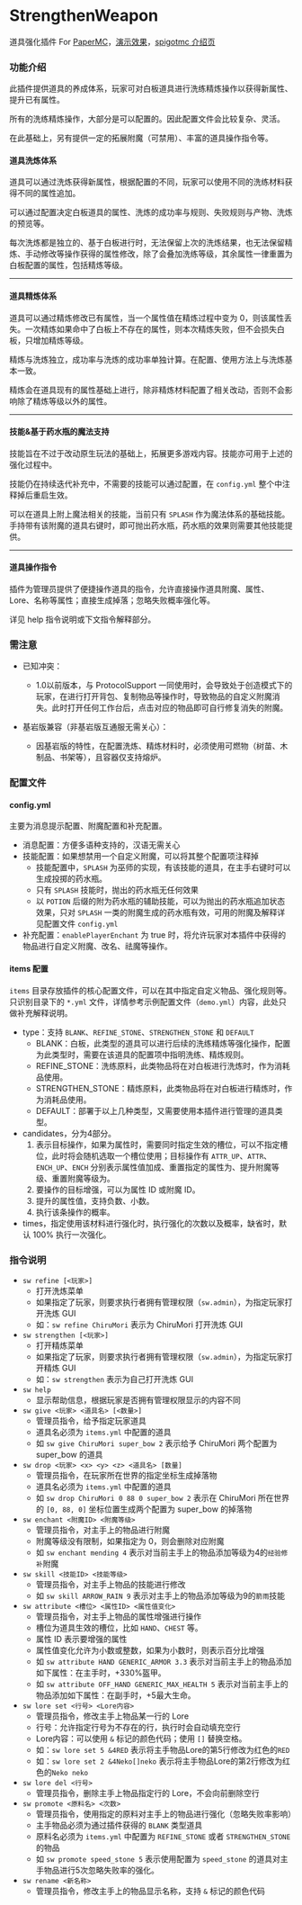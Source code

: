 # StrengthenWeapon

道具强化插件 For [PaperMC](https://github.com/PaperMC/Paper)，[演示效果](https://cxlm.work/archives/mc_plugin_sw)，[spigotmc 介绍页](https://www.spigotmc.org/resources/strengthenweapon.116951/)

### 功能介绍

此插件提供道具的养成体系，玩家可对白板道具进行洗练精炼操作以获得新属性、提升已有属性。

所有的洗练精炼操作，大部分是可以配置的。因此配置文件会比较复杂、灵活。

在此基础上，另有提供一定的拓展附魔（可禁用）、丰富的道具操作指令等。

#### 道具洗炼体系

道具可以通过洗炼获得新属性，根据配置的不同，玩家可以使用不同的洗练材料获得不同的属性追加。

可以通过配置决定白板道具的属性、洗炼的成功率与规则、失败规则与产物、洗炼的预览等。

每次洗炼都是独立的、基于白板进行时，无法保留上次的洗炼结果，也无法保留精炼、手动修改等操作获得的属性修改，除了会叠加洗练等级，其余属性一律重置为白板配置的属性，包括精炼等级。

- - -

#### 道具精炼体系

道具可以通过精炼修改已有属性，当一个属性值在精炼过程中变为 0，则该属性丢失。一次精炼如果命中了白板上不存在的属性，则本次精炼失败，但不会损失白板，只增加精炼等级。

精炼与洗炼独立，成功率与洗炼的成功率单独计算。在配置、使用方法上与洗炼基本一致。

精炼会在道具现有的属性基础上进行，除非精炼材料配置了相关改动，否则不会影响除了精炼等级以外的属性。

- - -

#### 技能&基于药水瓶的魔法支持

技能旨在不过于改动原生玩法的基础上，拓展更多游戏内容。技能亦可用于上述的强化过程中。

技能仍在持续迭代补充中，不需要的技能可以通过配置，在 `config.yml` 整个中注释掉后重启生效。

可以在道具上附上魔法相关的技能，当前只有 `SPLASH` 作为魔法体系的基础技能。手持带有该附魔的道具右键时，即可抛出药水瓶，药水瓶的效果则需要其他技能提供。

- - -

#### 道具操作指令

插件为管理员提供了便捷操作道具的指令，允许直接操作道具附魔、属性、Lore、名称等属性；直接生成掉落；忽略失败概率强化等。

详见 help 指令说明或下文指令解释部分。

### 需注意

+ 已知冲突：
    + 1.0以前版本，与 ProtocolSupport 一同使用时，会导致处于创造模式下的玩家，在进行打开背包、复制物品等操作时，导致物品的自定义附魔消失。此时打开任何工作台后，点击对应的物品即可自行修复消失的附魔。

+ 基岩版兼容（非基岩版互通服无需关心）：
    + 因基岩版的特性，在配置洗炼、精炼材料时，必须使用可燃物（树苗、木制品、书架等），且容器仅支持熔炉。

### 配置文件

#### config.yml

主要为消息提示配置、附魔配置和补充配置。

+ 消息配置：方便多语种支持的，汉语无需关心
+ 技能配置：如果想禁用一个自定义附魔，可以将其整个配置项注释掉
    + 技能配置中，`SPLASH` 为巫师的实现，有该技能的道具，在主手右键时可以生成投掷的药水瓶。
	+ 只有 `SPLASH` 技能时，抛出的药水瓶无任何效果
	+ 以 `POTION` 后缀的附为药水瓶的辅助技能，可以为抛出的药水瓶追加状态效果，只对 `SPLASH` 一类的附魔生成的药水瓶有效，可用的附魔及解释详见配置文件 `config.yml`
+ 补充配置：`enablePlayerEnchant` 为 true 时，将允许玩家对本插件中获得的物品进行自定义附魔、改名、祛魔等操作。

#### items 配置

`items` 目录存放插件的核心配置文件，可以在其中指定自定义物品、强化规则等。只识别目录下的 `*.yml` 文件，详情参考示例配置文件（`demo.yml`）内容，此处只做补充解释说明。

+ type：支持 `BLANK`、`REFINE_STONE`、`STRENGTHEN_STONE` 和 `DEFAULT`
    + BLANK：白板，此类型的道具可以进行后续的洗练精炼等强化操作，配置为此类型时，需要在该道具的配置项中指明洗练、精炼规则。
	+ REFINE_STONE：洗练原料，此类物品将在对白板进行洗炼时，作为消耗品使用。
	+ STRENGTHEN_STONE：精炼原料，此类物品将在对白板进行精炼时，作为消耗品使用。
	+ DEFAULT：部署于以上几种类型，又需要使用本插件进行管理的道具类型。
+ candidates，分为4部分。
	1. 表示目标操作，如果为属性时，需要同时指定生效的槽位，可以不指定槽位，此时将会随机选取一个槽位使用；目标操作有 `ATTR_UP`、`ATTR`、`ENCH_UP`、`ENCH` 分别表示属性值加成、重置指定的属性为、提升附魔等级、重置附魔等级为。
	2. 要操作的目标增强，可以为属性 ID 或附魔 ID。
	3. 提升的属性值，支持负数、小数。
	4. 执行该条操作的概率。
+ times，指定使用该材料进行强化时，执行强化的次数以及概率，缺省时，默认 100% 执行一次强化。

### 指令说明

+ `sw refine [<玩家>]`
    + 打开洗炼菜单
	+ 如果指定了玩家，则要求执行者拥有管理权限（`sw.admin`），为指定玩家打开洗炼 GUI
	+ 如：`sw refine ChiruMori` 表示为 ChiruMori 打开洗炼 GUI
+ `sw strengthen [<玩家>]`
    + 打开精炼菜单
	+ 如果指定了玩家，则要求执行者拥有管理权限（`sw.admin`），为指定玩家打开精炼 GUI
	+ 如：`sw strengthen` 表示为自己打开洗炼 GUI
+ `sw help`
    + 显示帮助信息，根据玩家是否拥有管理权限显示的内容不同
+ `sw give <玩家> <道具名> [<数量>]`
    + 管理员指令，给予指定玩家道具
	+ 道具名必须为 `items.yml` 中配置的道具
	+ 如 `sw give ChiruMori super_bow 2` 表示给予 ChiruMori 两个配置为 super_bow 的道具
+ `sw drop <玩家> <x> <y> <z> <道具名> [数量]`
    + 管理员指令，在玩家所在世界的指定坐标生成掉落物
	+ 道具名必须为 `items.yml` 中配置的道具
	+ 如 `sw drop ChiruMori 0 88 0 super_bow 2` 表示在 ChiruMori 所在世界的 `[0, 88, 0]` 坐标位置生成两个配置为 super_bow 的掉落物
+ `sw enchant <附魔ID> <附魔等级>`
    + 管理员指令，对主手上的物品进行附魔
	+ 附魔等级没有限制，如果指定为 0，则会删除对应附魔
	+ 如 `sw enchant mending 4` 表示对当前主手上的物品添加等级为4的`经验修补`附魔
+ `sw skill <技能ID> <技能等级>`
	+ 管理员指令，对主手上物品的技能进行修改
    + 如 `sw skill ARROW_RAIN 9` 表示对主手上的物品添加等级为9的`箭雨`技能
+ `sw attribute <槽位> <属性ID> <属性值变化>`
    + 管理员指令，对主手上物品的属性增强进行操作
	+ 槽位为道具生效的槽位，比如 `HAND`、`CHEST` 等。
	+ 属性 ID 表示要增强的属性
	+ 属性值变化允许为小数或整数，如果为小数时，则表示百分比增强
	+ 如 `sw attribute HAND GENERIC_ARMOR 3.3` 表示对当前主手上的物品添加如下属性：在主手时，+330%盔甲。
	+ 如 `sw attribute OFF_HAND GENERIC_MAX_HEALTH 5` 表示对当前主手上的物品添加如下属性：在副手时，+5最大生命。
+ `sw lore set <行号> <Lore内容>`
    + 管理员指令，修改主手上物品某一行的 Lore
	+ 行号：允许指定行号为不存在的行，执行时会自动填充空行
	+ Lore内容：可以使用 `&` 标记的颜色代码；使用 `[]` 替换空格。
	+ 如：`sw lore set 5 &4RED` 表示将主手物品Lore的第5行修改为红色的`RED`
	+ 如：`sw lore set 2 &4Neko[]neko` 表示将主手物品Lore的第2行修改为红色的`Neko neko`
+ `sw lore del <行号>`
    + 管理员指令，删除主手上物品指定行的 Lore，不会向前删除空行
+ `sw promote <原料名> <次数>`
    + 管理员指令，使用指定的原料对主手上的物品进行强化（忽略失败率影响）
	+ 主手物品必须为通过插件获得的 `BLANK` 类型道具
	+ 原料名必须为 `items.yml` 中配置为 `REFINE_STONE` 或者 `STRENGTHEN_STONE` 的物品
	+ 如 `sw promote speed_stone 5` 表示使用配置为 `speed_stone` 的道具对主手物品进行5次忽略失败率的强化。
+ `sw rename <新名称>`
    + 管理员指令，修改主手上的物品显示名称，支持 `&` 标记的颜色代码

